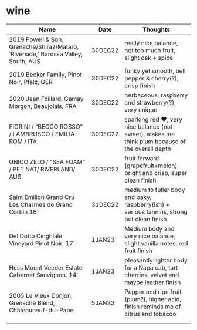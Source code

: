 # wine

| Name | Date | Thoughts |
| --- | --- | --- |
| 2019 Powell & Son, Grenache/Shiraz/Mataro, ‘Riverside,’ Barossa Valley, South, AUS | 30DEC22 | really nice balance, not too much fruit, slight oak + spice |
| 2019 Becker Family, Pinot Noir, Pfalz, GER | 30DEC22 | funky yet smooth, bell pepper & cherry(?), crisp finish |
| 2020 Jean Foillard, Gamay, Morgon, Beaujolais, FRA | 30DEC22 | herbaceous, raspberry and strawberry(?), very unique |
| FIORINI / “BECCO ROSSO” / LAMBRUSCO / EMILIA-ROM / ITA | 30DEC22 | sparking red ♥️, very nice balance (not sweet), makes me think plum because of the overall depth |
| UNICO ZELO / “SEA FOAM” / PET NAT/ RIVERLAND/ AUS | 30DEC22 | fruit forward (grapefruit+melon), bright and crisp, super clean finish |
| Saint Emilion Grand Cru Les Charmes de Grand Corbin 16' | 31DEC22 | medium to fuller body and oaky, raspberry(ish) + serious tannins, strong but clean finish |
| Del Dotto Cinghiale Vineyard Pinot Noir, 17` | 1JAN23 | Medium body and very nice balance, slight vanilla notes, red fruit finish |
| Hess Mount Veeder Estate Cabernet Sauvignon, 14' | 1JAN23 | pleasantly lighter body for a Napa cab, tart cherries, velvet and maybe leather finish |
| 2005 Le Vieux Donjon, Grenache Blend, Châteauneuf-du-Pape | 5JAN23 | Pepper and ripe fruit (plum?), higher acid, finish reminds me of citrus and tobacco |
|  |  |  |
|  |  |  |
